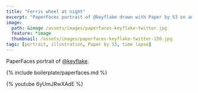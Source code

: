 ```yaml
---
title: "Ferris wheel at night"
excerpt: "PaperFaces portrait of @keyflake drawn with Paper by 53 on an iPad."
image: 
  path: &image /assets/images/paperfaces-keyflake-twitter.jpg 
  feature: *image
  thumbnail: /assets/images/paperfaces-keyflake-twitter-150.jpg
tags: [portrait, illustration, Paper by 53, time lapse]
---
```


PaperFaces portrait of [@keyflake](http://twitter.com/keyflake).

{% include boilerplate/paperfaces.md %}

{% youtube 6yUmJRwXAdE %}
